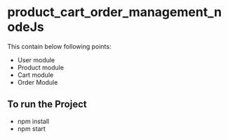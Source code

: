# product_cart_order_management_nodeJs

This contain below following points:

- User module
- Product module
- Cart module
- Order Module

## To run the Project

- npm install
- npm start